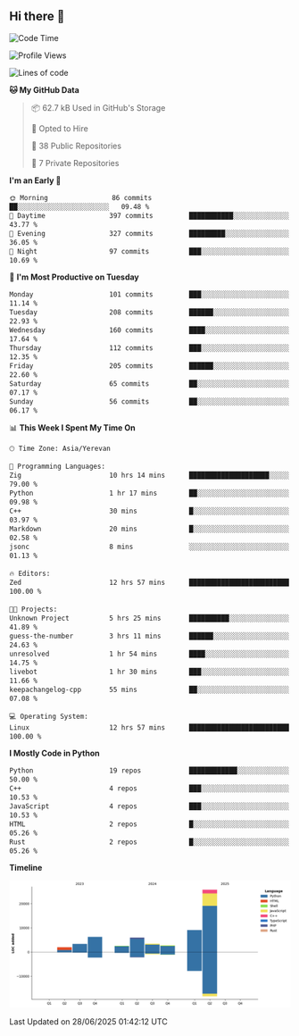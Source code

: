 ## Hi there 👋

<!--START_SECTION:waka-->
![Code Time](http://img.shields.io/badge/Code%20Time-1%2C336%20hrs%2043%20mins-blue)

![Profile Views](http://img.shields.io/badge/Profile%20Views-15-blue)

![Lines of code](https://img.shields.io/badge/From%20Hello%20World%20I%27ve%20Written-60.7%20thousand%20lines%20of%20code-blue)

**🐱 My GitHub Data** 

> 📦 62.7 kB Used in GitHub's Storage 
 > 
> 💼 Opted to Hire
 > 
> 📜 38 Public Repositories 
 > 
> 🔑 7 Private Repositories 
 > 
**I'm an Early 🐤** 

```text
🌞 Morning                86 commits          ██░░░░░░░░░░░░░░░░░░░░░░░   09.48 % 
🌆 Daytime                397 commits         ███████████░░░░░░░░░░░░░░   43.77 % 
🌃 Evening                327 commits         █████████░░░░░░░░░░░░░░░░   36.05 % 
🌙 Night                  97 commits          ███░░░░░░░░░░░░░░░░░░░░░░   10.69 % 
```
📅 **I'm Most Productive on Tuesday** 

```text
Monday                   101 commits         ███░░░░░░░░░░░░░░░░░░░░░░   11.14 % 
Tuesday                  208 commits         ██████░░░░░░░░░░░░░░░░░░░   22.93 % 
Wednesday                160 commits         ████░░░░░░░░░░░░░░░░░░░░░   17.64 % 
Thursday                 112 commits         ███░░░░░░░░░░░░░░░░░░░░░░   12.35 % 
Friday                   205 commits         ██████░░░░░░░░░░░░░░░░░░░   22.60 % 
Saturday                 65 commits          ██░░░░░░░░░░░░░░░░░░░░░░░   07.17 % 
Sunday                   56 commits          ██░░░░░░░░░░░░░░░░░░░░░░░   06.17 % 
```


📊 **This Week I Spent My Time On** 

```text
🕑︎ Time Zone: Asia/Yerevan

💬 Programming Languages: 
Zig                      10 hrs 14 mins      ████████████████████░░░░░   79.00 % 
Python                   1 hr 17 mins        ██░░░░░░░░░░░░░░░░░░░░░░░   09.98 % 
C++                      30 mins             █░░░░░░░░░░░░░░░░░░░░░░░░   03.97 % 
Markdown                 20 mins             █░░░░░░░░░░░░░░░░░░░░░░░░   02.58 % 
jsonc                    8 mins              ░░░░░░░░░░░░░░░░░░░░░░░░░   01.13 % 

🔥 Editors: 
Zed                      12 hrs 57 mins      █████████████████████████   100.00 % 

🐱‍💻 Projects: 
Unknown Project          5 hrs 25 mins       ██████████░░░░░░░░░░░░░░░   41.89 % 
guess-the-number         3 hrs 11 mins       ██████░░░░░░░░░░░░░░░░░░░   24.63 % 
unresolved               1 hr 54 mins        ████░░░░░░░░░░░░░░░░░░░░░   14.75 % 
livebot                  1 hr 30 mins        ███░░░░░░░░░░░░░░░░░░░░░░   11.66 % 
keepachangelog-cpp       55 mins             ██░░░░░░░░░░░░░░░░░░░░░░░   07.08 % 

💻 Operating System: 
Linux                    12 hrs 57 mins      █████████████████████████   100.00 % 
```

**I Mostly Code in Python** 

```text
Python                   19 repos            ████████████░░░░░░░░░░░░░   50.00 % 
C++                      4 repos             ███░░░░░░░░░░░░░░░░░░░░░░   10.53 % 
JavaScript               4 repos             ███░░░░░░░░░░░░░░░░░░░░░░   10.53 % 
HTML                     2 repos             █░░░░░░░░░░░░░░░░░░░░░░░░   05.26 % 
Rust                     2 repos             █░░░░░░░░░░░░░░░░░░░░░░░░   05.26 % 
```



**Timeline**

![Lines of Code chart](https://raw.githubusercontent.com/0xM4LL0C/0xM4LL0C/main/assets/bar_graph.png)


 Last Updated on 28/06/2025 01:42:12 UTC
<!--END_SECTION:waka-->
